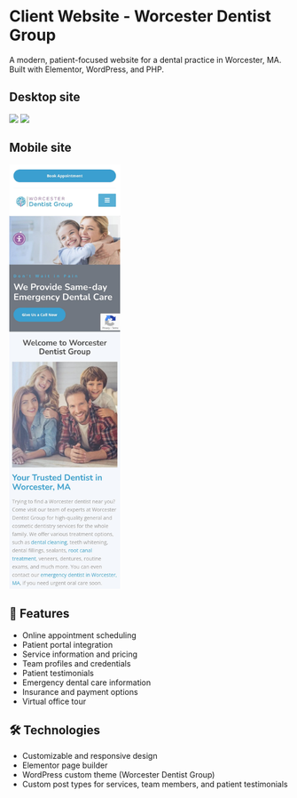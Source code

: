  # Client Website - Worcester Dentist Group 

A modern, patient-focused website for a dental practice in Worcester, MA. Built with Elementor, WordPress, and PHP. 

## Desktop site
<img src="https://raw.githubusercontent.com/iterating/worcester-dentist-group/refs/heads/main/portfolio.webdentist.worcesterdentistgroup.desktop1.jpg" width="350px">

<img src="https://raw.githubusercontent.com/iterating/worcester-dentist-group/refs/heads/main/portfolio.webdentist.worcesterdentistgroup.desktop2jpg" width="350px">

## Mobile site
<img src="https://raw.githubusercontent.com/iterating/worcester-dentist-group/refs/heads/main/portfolio.webdentist.worcesterdentistgroup.jpg" width="200px">


## 🦷 Features

- Online appointment scheduling
- Patient portal integration
- Service information and pricing
- Team profiles and credentials
- Patient testimonials
- Emergency dental care information
- Insurance and payment options
- Virtual office tour

## 🛠️ Technologies

- Customizable and responsive design
- Elementor page builder
- WordPress custom theme (Worcester Dentist Group)
- Custom post types for services, team members, and patient testimonials
